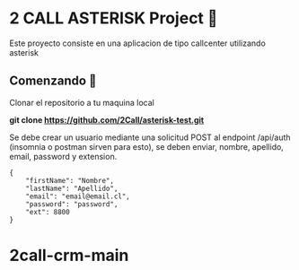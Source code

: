 # 2 CALL ASTERISK Project 📱

Este proyecto consiste en una aplicacion de tipo callcenter utilizando asterisk

## Comenzando 🌟

Clonar el repositorio a tu maquina local

__git clone https://github.com/2Call/asterisk-test.git__

Se debe crear un usuario mediante una solicitud POST al endpoint /api/auth (insomnia o postman sirven para esto), se deben enviar, nombre, apellido, email, password y extension.

```
{
	"firstName": "Nombre",
	"lastName": "Apellido",
	"email": "email@email.cl",
	"password": "password",
	"ext": 8800
}
```
# 2call-crm-main
